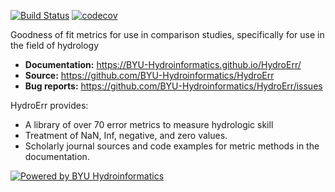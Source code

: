 [![Build Status](https://travis-ci.org/BYU-Hydroinformatics/HydroErr.svg?branch=master)](https://travis-ci.org/BYU-Hydroinformatics/HydroErr)
[![codecov](https://codecov.io/gh/BYU-Hydroinformatics/HydroErr/branch/master/graph/badge.svg)](https://codecov.io/gh/BYU-Hydroinformatics/HydroErr)

Goodness of fit metrics for use in comparison studies, specifically for use in the field of hydrology

- **Documentation:** https://BYU-Hydroinformatics.github.io/HydroErr/
- **Source:** https://github.com/BYU-Hydroinformatics/HydroErr
- **Bug reports:** https://github.com/BYU-Hydroinformatics/HydroErr/issues

HydroErr provides:

- A library of over 70 error metrics to measure hydrologic skill
- Treatment of NaN, Inf, negative, and zero values.
- Scholarly journal sources and code examples for metric methods in the documentation.

[![Powered by BYU Hydroinformatics](https://img.shields.io/badge/powered%20by-BYU%20HydroInformatics-blue.svg)](http://worldwater.byu.edu/)

